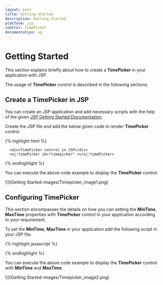 ```yaml
---
layout: post
title: Getting Started
description: Getting Started
platform: jsp
control: TimePicker
documentation: ug
---
```

# Getting Started

This section explains briefly about how to create a **TimePicker** in your application with JSP.

The usage of **TimePicker** control is described in the following sections.

## Create a TimePicker in JSP
You can create an JSP application and add necessary scripts with the help of the given [JSP Getting Started Documentation](/jsp-docs/jsp/Getting-Started).

Create the JSP file and add the below given code to render **TimePicker** control.

{% highlight html %}

      <div>TimePicker control in JSP</div>
      <ej:timePicker id="timepicker" ></ej:timePicker>
      
{% endhighlight %}

You can execute the above code example to display the **TimePicker** control.

![](Getting Started-images/Timepicker_image1.png) 

## Configuring TimePicker
This section encompasses the details on how you can setting the **MinTime**, **MaxTime** properties with **TimePicker** control in your application according to your requirement.

To set the **MinTime**, **MaxTime** in your application add the following script in your JSP file.

{% highlight javascript %}

<script>
    var mintime = "9:00 AM";
    var maxtime = "9:00 PM";
    $(function () {
        $("#timepicker").ejTimePicker({
            minTime: mintime,
            maxTime: maxtime
        });
    });
</script>

{% endhighlight %}

You can execute the above code example to display the **TimePicker** control with **MinTime** and **MaxTime**.

![](Getting Started-images/Timepicker_image2.png) 

